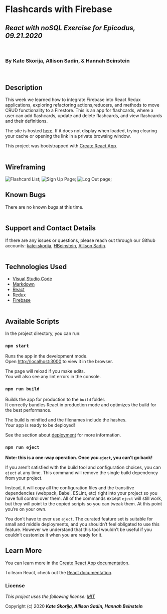 # Flashcards with Firebase

## _React with noSQL Exercise for Epicodus, 09.21.2020_
<br>

### By Kate Skorija, Allison Sadin, & Hannah Beinstein
<br>

## Description

This week we learned how to integrate Firebase into React Redux applications, exploring refactoring actions,reducers, and methods to move CRUD functionality to a Firestore. This is an app for flashcards, where a user can add flashcards, update and delete flashcards, and view flashcards and their definitions.

The site is hosted [here](https://flashcards-firebase-faa8f.firebaseapp.com/). If it does not display when loaded, trying clearing your cache or opening the link in a private browsing window.

This project was bootstrapped with [Create React App](https://github.com/facebook/create-react-app).
<br><br>

## Wireframing 

![Flashcard List](./public/Wireframe1.png);
![Sign Up Page](./public/Wireframe2.png);
![Log Out page](./public/Wireframe3.png);

## Known Bugs

There are no known bugs at this time.
<br><br>

## Support and Contact Details

If there are any issues or questions, please reach out through our Github accounts: [kate-skorija](https://github.com/kate-skorija), [HBeinstein](https://github.com/HBeinstein), [Allison Sadin](https://github.com/aesadin).
<br><br>

## Technologies Used

*  [Visual Studio Code](https://code.visualstudio.com/)
*  [Markdown](https://daringfireball.net/projects/markdown/)
*  [React](https://reactjs.org/)
*  [Redux](https://redux.js.org/basics/usage-with-react)
*  [Firebase](https://firebase.google.com/)
<br><br>

## Available Scripts

In the project directory, you can run:

### `npm start`

Runs the app in the development mode.<br />
Open [http://localhost:3000](http://localhost:3000) to view it in the browser.

The page will reload if you make edits.<br />
You will also see any lint errors in the console.

### `npm run build`

Builds the app for production to the `build` folder.<br />
It correctly bundles React in production mode and optimizes the build for the best performance.

The build is minified and the filenames include the hashes.<br />
Your app is ready to be deployed!

See the section about [deployment](https://facebook.github.io/create-react-app/docs/deployment) for more information.

### `npm run eject`

**Note: this is a one-way operation. Once you `eject`, you can’t go back!**

If you aren’t satisfied with the build tool and configuration choices, you can `eject` at any time. This command will remove the single build dependency from your project.

Instead, it will copy all the configuration files and the transitive dependencies (webpack, Babel, ESLint, etc) right into your project so you have full control over them. All of the commands except `eject` will still work, but they will point to the copied scripts so you can tweak them. At this point you’re on your own.

You don’t have to ever use `eject`. The curated feature set is suitable for small and middle deployments, and you shouldn’t feel obligated to use this feature. However we understand that this tool wouldn’t be useful if you couldn’t customize it when you are ready for it.

## Learn More

You can learn more in the [Create React App documentation](https://facebook.github.io/create-react-app/docs/getting-started).

To learn React, check out the [React documentation](https://reactjs.org/).


### License

*This project uses the following license: [MIT](https://opensource.org/licenses/MIT)*

Copyright (c) 2020 **_Kate Skorija, Allison Sadin, Hannah Beinstein_** 
